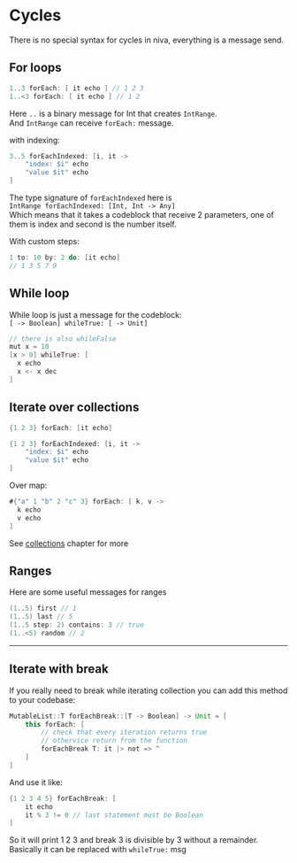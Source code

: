 # Cycles
There is no special syntax for cycles in niva, everything is a message send.
## For loops

```Scala
1..3 forEach: [ it echo ] // 1 2 3
1..<3 forEach: [ it echo ] // 1 2
```
Here `..` is a binary message for Int that creates `IntRange`.  
And `IntRange` can receive `forEach:` message.

with indexing:
```Scala
3..5 forEachIndexed: [i, it ->
    "index: $i" echo
    "value $it" echo
]
```
The type signature of `forEachIndexed` here is  
`IntRange forEachIndexed: [Int, Int -> Any]`  
Which means that it takes a codeblock that receive 2 parameters, one of them is index and second is the number itself.

With custom steps:
```Scala
1 to: 10 by: 2 do: [it echo]
// 1 3 5 7 9
```

## While loop
While loop is just a message for the codeblock:  
`[ -> Boolean] whileTrue: [ -> Unit]`
```Scala
// there is also whileFalse
mut x = 10
[x > 0] whileTrue: [
  x echo
  x <- x dec
]
```

## Iterate over collections

```Scala
{1 2 3} forEach: [it echo]
```

```Scala
{1 2 3} forEachIndexed: [i, it ->
    "index: $i" echo
    "value $it" echo
]
```

Over map:
```Scala
#{"a" 1 "b" 2 "c" 3} forEach: [ k, v ->
  k echo
  v echo
]
```
See [collections](Collection.md) chapter for more

## Ranges
Here are some useful messages for ranges
```Scala
(1..5) first // 1
(1..5) last // 5
(1..5 step: 2) contains: 3 // true
(1..<5) random // 2
```

----

## Iterate with break

If you really need to break while iterating collection you can add this method to your codebase:
```Scala
MutableList::T forEachBreak::[T -> Boolean] -> Unit = [
    this forEach: [
        // check that every iteration returns true
        // othervice return from the function
        forEachBreak T: it |> not => ^
    ]
]
```

And use it like:

```Scala
{1 2 3 4 5} forEachBreak: [
    it echo
    it % 3 != 0 // last statement must be Boolean
] 
```
So it will print 1 2 3 and break 3 is divisible by 3 without a remainder.  
Basically it can be replaced with `whileTrue:` msg